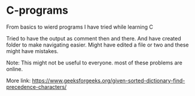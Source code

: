 # C-programs
From basics to wierd programs I have tried while learning C

Tried to have the output as comment then and there.
And have created folder to make navigating easier.
Might have edited a file or two and these might have mistakes.

Note: This might not be useful to everyone. most of these problems are online.

More link:
https://www.geeksforgeeks.org/given-sorted-dictionary-find-precedence-characters/
